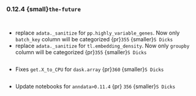 ### 0.12.4 {small}`the-future`

```{rubric} Features
```

```{rubric} Performance
```
* replace `adata._sanitize` for `pp.highly_variable_genes`. Now only `batch_key` column will be categorized {pr}`355` {smaller}`S Dicks`
* replace `adata._sanitize` for `tl.embedding_density`. Now only `groupby` column will be categorized {pr}`355` {smaller}`S Dicks`

```{rubric} Bug fixes
```
* Fixes `get.X_to_CPU` for `dask.array` {pr}`360` {smaller}`S Dicks`

```{rubric} Misc
```
* Update notebooks for `anndata>0.11.4` {pr} `356` {smaller}`S Dicks`
